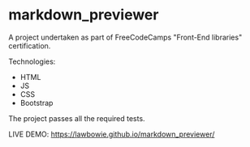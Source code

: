 # markdown_previewer
A project undertaken as part of FreeCodeCamps "Front-End libraries" certification.

Technologies:
- HTML
- JS
- CSS
- Bootstrap

The project passes all the required tests.

LIVE DEMO: https://lawbowie.github.io/markdown_previewer/
